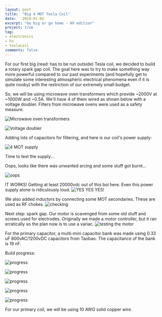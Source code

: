 ```yaml
---
layout: post
title:  "Big 4 MOT Tesla Coil"
date:   2019-01-02
excerpt: "Go big or go home - HV edition"
project: true
tag:
- electronics
- hv
- teslacoil
comments: false
---
```



For our first big (read: has to be run outside) Tesla coil, we decided to build a rotary spark gap coil. The goal here was to try to make something way more powerful compared to our past experiments (and hopefully get to simulate some interesting atmospheric electrical phenomena even if it is quite nooby) with the restriction of our extremely small budget. 


So, we will be using microwave oven transformers which provide ~2000V at ~1000W and ~0.5A. We'll have 4 of them wired as shown below with a voltage doubler. Filters from microwave ovens were used as a safety measure. 

![Microwave oven transformers](https://lh3.googleusercontent.com/-drN2DIzUk4w/XCx9fI7HsBI/AAAAAAABjhc/ZlDF8QxlyGMSYfYzK2-cMUB6IbIvybnkQCK8BGAs/s512/819348445284228317%253Faccount_id%253D0)

![Voltage doubler](https://lh3.googleusercontent.com/-zDabnnC4kmY/XCx-yT3JEZI/AAAAAAABjh0/Ei-zzrqn1LE6BIBCqqvaNjJfLkXhaFdWQCK8BGAs/s512/3845710111888149269%253Faccount_id%253D0)


Adding lots of capacitors for filtering, and here is our coil's power supply:

![4 MOT supply](https://lh3.googleusercontent.com/-JP1WDD3f0Qo/XCxBuFDqrrI/AAAAAAABjeo/HYZyvn9DC1kDTi4vPQbGnBSgS9SsCJ3MwCK8BGAs/s512/3646341685653513876%253Faccount_id%253D0)


Time to test the supply...

Oops, looks like there was unwanted arcing and some stuff got burnt...

![oops](https://lh3.googleusercontent.com/-ztki6S7m_0s/XCxB0wRy9hI/AAAAAAABjfo/5WXhRGeUvsArOjo61Ag0srEb07Sx-DH0gCK8BGAs/s512/7565502803482285317%253Faccount_id%253D0)


IT WORKS! Getting at least 20000vdc out of this boi here. Even this power supply alone is ridiculously loud.
![YES YES YES!](https://lh3.googleusercontent.com/--OyPS8pIAtU/XCyBh_U7NQI/AAAAAAABjiU/JBrbjrzbcbYXlWvqrm_DpajQD2z1xLLpACK8BGAs/s348/3838208763485621909%253Faccount_id%253D0)


We also added inductors by connecting some MOT secondaries. These are used as RF chokes.
![checking](https://lh3.googleusercontent.com/-yNOEyKJL8Q8/XCxBSMXkBaI/AAAAAAABjdY/aQVJTX98Zc4PO1vfH9CSAoybAfo-fSqSwCK8BGAs/s512/7991300774565467511%253Faccount_id%253D0)



Next step: spark gap. Our motor is scavenged from some old stuff and screws used for electrodes. Originally we made a motor controller, but it ran erratically so the plan now is to use a variac.
![testing the motor](https://lh3.googleusercontent.com/-W-yfmsxmbNw/XCxBp-yC4uI/AAAAAAABjd4/mminvGiI8vMGrPUZ0b4cGGaSpudK8Kc0QCK8BGAs/s512/2926121663943073095%253Faccount_id%253D0)



For the primary capacitor, a multi-mini capacitor bank was made using 0.33 uF 800vAC/1200vDC capacitors from Taobao. The capacitance of the bank is 19 nF. 

Build progress: 

![progress](https://lh3.googleusercontent.com/-Ddt-2XhImiE/XCxArYG0-EI/AAAAAAABjcU/wIZLt_RDnuAO-MFE_m2H09dlosu_jrEPQCK8BGAs/s512/7207669732306171866%253Faccount_id%253D0)


![progress](https://lh3.googleusercontent.com/-guPcI2tjZrk/XCxAqLfVboI/AAAAAAABjcE/3S5kyOpuOFMqaESJlBY4a8WtF_e7wQa9wCK8BGAs/s512/2426644134154490376%253Faccount_id%253D0)




![progress](https://lh3.googleusercontent.com/-XpiSf7UKJMA/XC0slWT5L4I/AAAAAAABjkc/D72Vn8RyaMk49HRvOz-N1QqTNGvogIITwCK8BGAs/s512/1234570337544415402%253Faccount_id%253D0)

![progress](https://lh3.googleusercontent.com/-F3TQ_xpGsAo/XC0snOaeqEI/AAAAAAABjks/5DcMXx0hJzQgq_0nhvu4D6pTL-jyfOZIgCK8BGAs/s512/4079329779420667121%253Faccount_id%253D0)

![progress](https://lh3.googleusercontent.com/-aL0fz6aCGR0/XC0spGhGlVI/AAAAAAABjk8/ccmqT50CRd4rNmn3M5JTazGK2TGVFzKjQCK8BGAs/s512/9003932318010011745%253Faccount_id%253D0)



For our primary coil, we will be using 10 AWG solid copper wire. 
